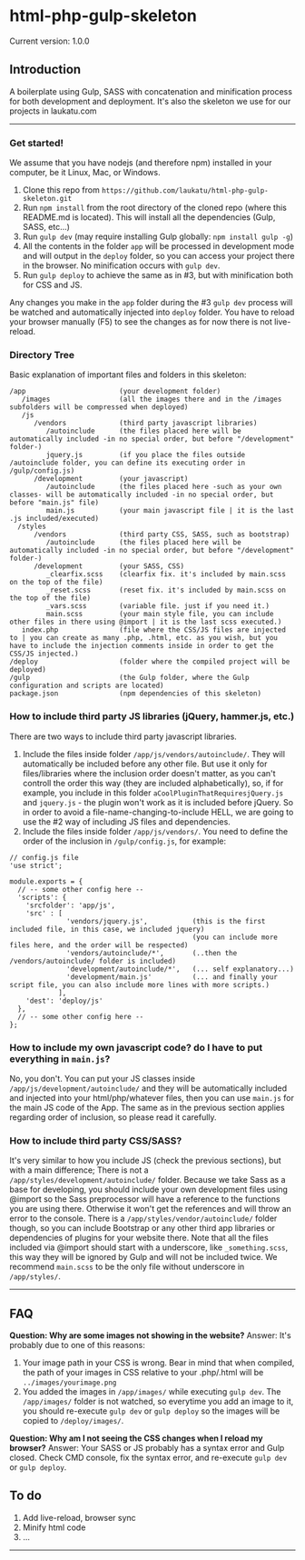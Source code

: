 html-php-gulp-skeleton
=====================================
Current version: 1.0.0


## Introduction

A boilerplate using Gulp, SASS with concatenation and minification process for both development and deployment.
It's also the skeleton we use for our projects in laukatu.com

---

### Get started!

We assume that you have nodejs (and therefore npm) installed in your computer, be it Linux, Mac, or Windows.

1. Clone this repo from `https://github.com/laukatu/html-php-gulp-skeleton.git`
2. Run `npm install` from the root directory of the cloned repo (where this README.md is located). This will install all the dependencies (Gulp, SASS, etc...)
3. Run `gulp dev` (may require installing Gulp globally: `npm install gulp -g`)
4. All the contents in the folder `app` will be processed in development mode and will output in the `deploy` folder, so you can access your project there in the browser. No minification occurs with `gulp dev`.
6. Run `gulp deploy` to achieve the same as in #3, but with minification both for CSS and JS.

Any changes you make in the `app` folder during the #3 `gulp dev` process will be watched and automatically injected into `deploy` folder. You have to reload your browser manually (F5) to see the changes as for now there is not live-reload.

### Directory Tree

Basic explanation of important files and folders in this skeleton:

```
/app                       (your development folder)
   /images                 (all the images there and in the /images subfolders will be compressed when deployed)
   /js
      /vendors             (third party javascript libraries)
         /autoinclude      (the files placed here will be automatically included -in no special order, but before "/development" folder-)
         jquery.js         (if you place the files outside /autoinclude folder, you can define its executing order in /gulp/config.js)
      /development         (your javascript)
         /autoinclude      (the files placed here -such as your own classes- will be automatically included -in no special order, but before "main.js" file)
         main.js           (your main javascript file | it is the last .js included/executed)
  /styles
      /vendors             (third party CSS, SASS, such as bootstrap)
         /autoinclude      (the files placed here will be automatically included -in no special order, but before "/development" folder-)
      /development         (your SASS, CSS)
         _clearfix.scss    (clearfix fix. it's included by main.scss on the top of the file)
         _reset.scss       (reset fix. it's included by main.scss on the top of the file)
         _vars.scss        (variable file. just if you need it.)
         main.scss         (your main style file, you can include other files in there using @import | it is the last scss executed.)
   index.php               (file where the CSS/JS files are injected to | you can create as many .php, .html, etc. as you wish, but you have to include the injection comments inside in order to get the CSS/JS injected.)
/deploy                    (folder where the compiled project will be deployed)
/gulp                      (the Gulp folder, where the Gulp configuration and scripts are located)
package.json               (npm dependencies of this skeleton)
```

### How to include third party JS libraries (jQuery, hammer.js, etc.)

There are two ways to include third party javascript libraries.

1. Include the files inside folder ``/app/js/vendors/autoinclude/``. They will automatically be included before any other file. But use it only for files/libraries where the inclusion order doesn't matter, as you can't controll the order this way (they are included alphabetically), so, if for example, you include in this folder ``aCoolPluginThatRequiresjQuery.js`` and ``jquery.js`` - the plugin won't work as it is included before jQuery. So in order to avoid a file-name-changing-to-include HELL, we are going to use the #2 way of including JS files and dependencies.
2. Include the files inside folder ``/app/js/vendors/``. You need to define the order of the inclusion in ``/gulp/config.js``, for example:

```
// config.js file
'use strict';

module.exports = {
  // -- some other config here -- 
  'scripts': {
    'srcfolder': 'app/js',
    'src' : [
              'vendors/jquery.js',           (this is the first included file, in this case, we included jquery)
                                             (you can include more files here, and the order will be respected)
              'vendors/autoinclude/*',       (..then the /vendors/autoinclude/ folder is included)
              'development/autoinclude/*',   (... self explanatory...)
              'development/main.js'          (... and finally your script file, you can also include more lines with more scripts.)
            ],
    'dest': 'deploy/js'
  },
  // -- some other config here -- 
};
```

### How to include my own javascript code? do I have to put everything in ``main.js``?

No, you don't. You can put your JS classes inside ``/app/js/development/autoinclude/`` and they will be automatically included and injected into your html/php/whatever files, then you can use ``main.js`` for the main JS code of the App. The same as in the previous section applies regarding order of inclusion, so please read it carefully.

### How to include third party CSS/SASS?

It's very similar to how you include JS (check the previous sections), but with a main difference; There is not a `/app/styles/development/autoinclude/` folder. Because we take Sass as a base for developing, you should include your own development files using @import so the Sass preprocessor will have a reference to the functions you are using there. Otherwise it won't get the references and will throw an error to the console. There is a ``/app/styles/vendor/autoinclude/`` folder though, so you can include Bootstrap or any other third app libraries or dependencies of plugins for your website there.
Note that all the files included via @import should start with a underscore, like ``_something.scss``, this way they will be ignored by Gulp and will not be included twice. We recommend ``main.scss`` to be the only file without underscore in ``/app/styles/``.

---

## FAQ

**Question: Why are some images not showing in the website?**
Answer: It's probably due to one of this reasons:

1. Your image path in your CSS is wrong. Bear in mind that when compiled, the path of your images in CSS relative to your .php/.html will be ``../images/yourimage.png``
2. You added the images in ``/app/images/`` while executing ``gulp dev``. The ``/app/images/`` folder is not watched, so everytime you add an image to it, you should re-execute ``gulp dev`` or ``gulp deploy`` so the images will be copied to ``/deploy/images/``.


**Question: Why am I not seeing the CSS changes when I reload my browser?**
Answer: Your SASS or JS probably has a syntax error and Gulp closed. Check CMD console, fix the syntax error, and re-execute ``gulp dev`` or ``gulp deploy``.

## To do

1. Add live-reload, browser sync
2. Minify html code
3. ...

---
